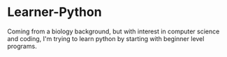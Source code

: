 # Learner-Python
Coming from a biology background, but with interest in computer science and coding, I'm trying to learn python by starting with beginner level programs.

